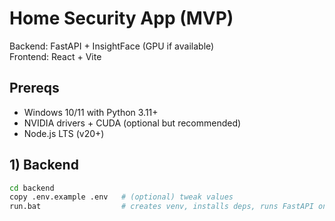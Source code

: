 # Home Security App (MVP)

Backend: FastAPI + InsightFace (GPU if available)  
Frontend: React + Vite

## Prereqs
- Windows 10/11 with Python 3.11+
- NVIDIA drivers + CUDA (optional but recommended)
- Node.js LTS (v20+)

## 1) Backend
```bash
cd backend
copy .env.example .env   # (optional) tweak values
run.bat                  # creates venv, installs deps, runs FastAPI on :8000